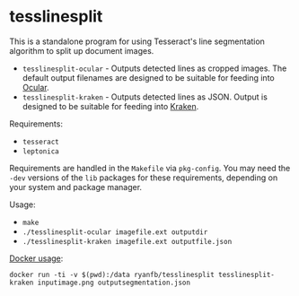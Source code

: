 tesslinesplit
=============

This is a standalone program for using Tesseract's line segmentation algorithm to split up document images.

* `tesslinesplit-ocular` - Outputs detected lines as cropped images. The default output filenames are designed to be suitable for feeding into [Ocular](https://github.com/tberg12/ocular).
* `tesslinesplit-kraken` - Outputs detected lines as JSON. Output is designed to be suitable for feeding into [Kraken](https://kraken.re/).

Requirements:

 * `tesseract`
 * `leptonica`

Requirements are handled in the `Makefile` via `pkg-config`. You may need the `-dev` versions of the `lib` packages for these requirements, depending on your system and package manager.

Usage:

 * `make`
 * `./tesslinesplit-ocular imagefile.ext outputdir`
 * `./tesslinesplit-kraken imagefile.ext outputfile.json`

[Docker usage](https://hub.docker.com/r/ryanfb/tesslinesplit):

    docker run -ti -v $(pwd):/data ryanfb/tesslinesplit tesslinesplit-kraken inputimage.png outputsegmentation.json
